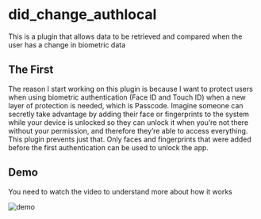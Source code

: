 # did_change_authlocal

This is a plugin that allows data to be retrieved and compared when the user has a change in biometric data

## The First

The reason I start working on this plugin is because I want to protect users when using biometric authentication (Face ID and Touch ID) when a new layer of protection is needed, which is Passcode. Imagine someone can secretly take advantage by adding their face or fingerprints to the system while your device is unlocked so they can unlock it when you’re not there without your permission, and therefore they’re able to access everything. This plugin prevents just that. Only faces and fingerprints that were added before the first authentication can be used to unlock the app.

## Demo

You need to watch the video to understand more about how it works

![demo](https://user-images.githubusercontent.com/64881072/188966152-3479f548-6fec-4e58-b140-4ff451499380.gif)
